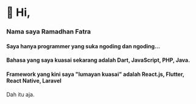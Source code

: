 # 👋 Hi, 
### Nama saya Ramadhan Fatra
#### Saya hanya programmer yang suka ngoding dan ngoding... 
#### Bahasa yang saya kuasai sekarang adalah Dart, JavaScript, PHP, Java.
#### Framework yang kini saya "lumayan kuasai" adalah React.js, Flutter, React Native, Laravel 



Dah itu aja.
